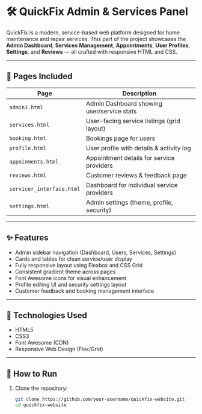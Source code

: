 # 🛠️ QuickFix Admin & Services Panel

QuickFix is a modern, service-based web platform designed for home maintenance and repair services. This part of the project showcases the **Admin Dashboard**, **Services Management**, **Appointments**, **User Profiles**, **Settings**, and **Reviews** — all crafted with responsive HTML and CSS.

---

## 📂 Pages Included

| Page               | Description                                  |
|--------------------|----------------------------------------------|
| `admin1.html`      | Admin Dashboard showing user/service stats   |
| `services.html`    | User-facing service listings (grid layout)   |
| `booking.html`     | Bookings page for users                      |
| `profile.html`     | User profile with details & activity log     |
| `appoinments.html` | Appointment details for service providers    |
| `reviews.html`     | Customer reviews & feedback page             |
| `servicer_interface.html` | Dashboard for individual service providers |
| `settings.html`    | Admin settings (theme, profile, security)    |

---

## ✨ Features

- Admin sidebar navigation (Dashboard, Users, Services, Settings)
- Cards and tables for clean service/user display
- Fully responsive layout using Flexbox and CSS Grid
- Consistent gradient theme across pages
- Font Awesome icons for visual enhancement
- Profile editing UI and security settings layout
- Customer feedback and booking management interface

---

## 🔧 Technologies Used

- HTML5
- CSS3
- Font Awesome (CDN)
- Responsive Web Design (Flex/Grid)

---

## 🚀 How to Run

1. Clone the repository:
   ```bash
   git clone https://github.com/your-username/quickfix-website.git
   cd quickfix-website
